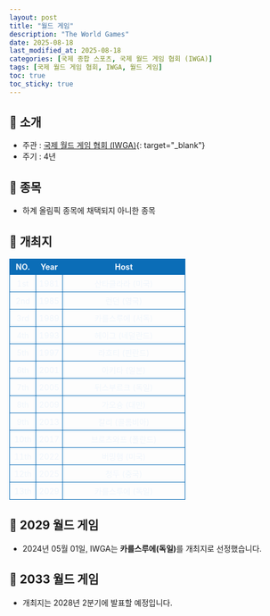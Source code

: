 ```yaml
---
layout: post
title: "월드 게임"
description: "The World Games"
date: 2025-08-18
last_modified_at: 2025-08-18
categories: [국제 종합 스포츠, 국제 월드 게임 협회 (IWGA)]
tags: [국제 월드 게임 협회, IWGA, 월드 게임]
toc: true
toc_sticky: true
---
```

<style>
    /* 테이블 서식 */
    table {
        width: 100%;
        border-collapse: collapse;
        font-size: 14px;
        color: #f0f6fc;
      }
      th, td {
        border: 1px solid #0B6DB7;
        padding: 5px;
        text-align: center;
        font-weight: normal;
      }
</style>
## 📜 소개
* 주관 : [국제 월드 게임 협회 (IWGA)](https://www.theworldgames.org/){: target="_blank"}
* 주기 : 4년

## 📜 종목
* 하계 올림픽 종목에 채택되지 아니한 종목

## 📜 개최지
<html>

<head>
    <meta charset="UTF-8">
</head>

<body>
    <table>
        <tr style="background: #0B6DB7;">
            <th style="width: 15%; font-weight: bold;">NO.</th>
            <th style="width: 15%; font-weight: bold;">Year</th>
            <th style="width: 70%; font-weight: bold;">Host</th>
        </tr>
        <tr>
            <th>1st</th>
            <th>1981</th>
            <th>산타클라라 (미국)</th>
        </tr>
        <tr>
            <th>2nd</th>
            <th>1985</th>
            <th>런던 (영국)</th>
        </tr>
        <tr>
            <th>3rd</th>
            <th>1989</th>
            <th>카를스루에 (서독)</th>
        </tr>
        <tr>
            <th>4th</th>
            <th>1993</th>
            <th>헤이그 (네덜란드)</th>
        </tr>
        <tr>
            <th>5th</th>
            <th>1997</th>
            <th>라흐티 (핀란드)</th>
        </tr>
        <tr>
            <th>6th</th>
            <th>2001</th>
            <th>아키타 (일본)</th>
        </tr>
        <tr>
            <th>7th</th>
            <th>2005</th>
            <th>뒤스부르크 (독일)</th>
        </tr>
        <tr>
            <th>8th</th>
            <th>2009</th>
            <th>가오슝 (대만)</th>
        </tr>
        <tr>
            <th>9th</th>
            <th>2013</th>
            <th>칼리 (콜롬비아)</th>
        </tr>
        <tr>
            <th>10th</th>
            <th>2017</th>
            <th>브로츠와프 (폴란드)</th>
        </tr>
        <tr>
            <th>11th</th>
            <th>2022</th>
            <th>버밍햄 (미국)</th>
        </tr>
        <tr>
            <th>12th</th>
            <th>2025</th>
            <th>청두 (중국)</th>
        </tr>
        <tr>
            <th>13th</th>
            <th>2029</th>
            <th>카를스루에 (독일)</th>
        </tr>
    </table>
</body>

</html>

## 📜 2029 월드 게임
* 2024년 05월 01일, IWGA는 <span style="font-weight: bold;">카를스루에(독일)</span>를 개최지로 선정했습니다.

## 📜 2033 월드 게임
* 개최지는 2028년 2분기에 발표할 예정입니다.
